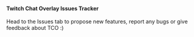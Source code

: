 #### Twitch Chat Overlay Issues Tracker

Head to the Issues tab to propose new features, report any bugs or give feedback about TCO :)
